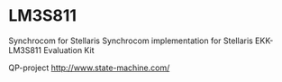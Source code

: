 # LM3S811
Synchrocom for Stellaris
Synchrocom implementation for Stellaris EKK-LM3S811 Evaluation Kit 

QP-project http://www.state-machine.com/ 
